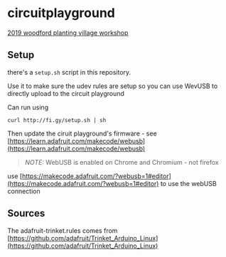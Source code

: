 # circuitplayground

[2019 woodford planting village workshop](https://theplantingfestival.com/programme/)

## Setup

there's a `setup.sh` script in this repository.

Use it to make sure the udev rules are setup so you can use WevUSB to directly upload to the circuit playground

Can run using 

```
curl http://fi.gy/setup.sh | sh
```

Then update the ciruit playground's firmware - see [https://learn.adafruit.com/makecode/webusb](https://learn.adafruit.com/makecode/webusb)

> *NOTE:* WebUSB is enabled on Chrome and Chromium - not firefox

use [https://makecode.adafruit.com/?webusb=1#editor](https://makecode.adafruit.com/?webusb=1#editor) to use the webUSB connection

## Sources

The adafruit-trinket.rules comes from [https://github.com/adafruit/Trinket_Arduino_Linux](https://github.com/adafruit/Trinket_Arduino_Linux)
